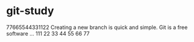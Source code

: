# git-study
77665544331122
Creating a new branch is quick and simple.
Git is a free software ...
111
22
33
44
55
66
77
